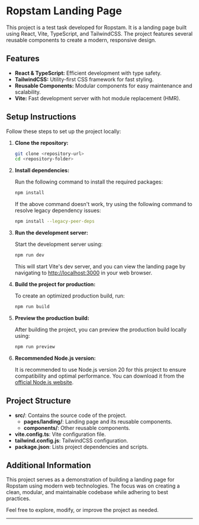 # Ropstam Landing Page

This project is a test task developed for Ropstam. It is a landing page built using React, Vite, TypeScript, and TailwindCSS. The project features several reusable components to create a modern, responsive design.

## Features

- **React & TypeScript:** Efficient development with type safety.
- **TailwindCSS:** Utility-first CSS framework for fast styling.
- **Reusable Components:** Modular components for easy maintenance and scalability.
- **Vite:** Fast development server with hot module replacement (HMR).

## Setup Instructions

Follow these steps to set up the project locally:

1. **Clone the repository:**

   ```bash
   git clone <repository-url>
   cd <repository-folder>
   ```

2. **Install dependencies:**

   Run the following command to install the required packages:

   ```bash
   npm install
   ```

   If the above command doesn't work, try using the following command to resolve legacy dependency issues:

   ```bash
   npm install --legacy-peer-deps
   ```

3. **Run the development server:**

   Start the development server using:

   ```bash
   npm run dev
   ```

   This will start Vite's dev server, and you can view the landing page by navigating to [http://localhost:3000](http://localhost:3000) in your web browser.

4. **Build the project for production:**

   To create an optimized production build, run:

   ```bash
   npm run build
   ```

5. **Preview the production build:**

   After building the project, you can preview the production build locally using:

   ```bash
   npm run preview
   ```

6. **Recommended Node.js version:**

   It is recommended to use Node.js version 20 for this project to ensure compatibility and optimal performance. You can download it from the [official Node.js website](https://nodejs.org/).

## Project Structure

- **src/**: Contains the source code of the project.
  - **pages/landing/**: Landing page and its reusable components.
  - **components/**: Other reusable components.
- **vite.config.ts**: Vite configuration file.
- **tailwind.config.js**: TailwindCSS configuration.
- **package.json**: Lists project dependencies and scripts.

## Additional Information

This project serves as a demonstration of building a landing page for Ropstam using modern web technologies. The focus was on creating a clean, modular, and maintainable codebase while adhering to best practices.

Feel free to explore, modify, or improve the project as needed.

---
